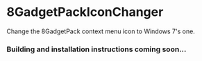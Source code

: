 # 8GadgetPackIconChanger
Change the 8GadgetPack context menu icon to Windows 7's one.

### Building and installation instructions coming soon...
